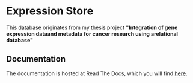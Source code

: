 # Expression Store

This database originates from my thesis project 
**"Integration of gene expression dataand metadata for cancer research using arelational database"**

## Documentation
The documentation is hosted at Read The Docs, which you will find [here](https://expression-store.readthedocs.io/en/latest/).